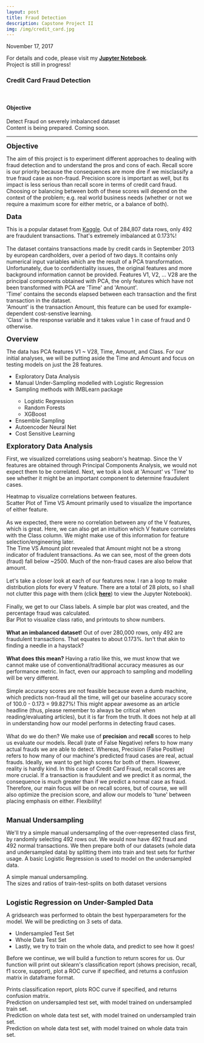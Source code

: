 ```yaml
---
layout: post
title: Fraud Detection
description: Capstone Project II
img: /img/credit_card.jpg
---
```

November 17, 2017<br>
<p>
    For details and code, please visit my <a href="https://github.com/IrvinTMD/My-DSI-Projects/blob/master/Capstone%20II/fraud_detection.ipynb"><b>Jupyter Notebook</b></a>.<br>
    Project is still in progress!
</p>
<h3>Credit Card Fraud Detection</h3>
<br/>

<h4>Objective</h4>
Detect Fraud on severely imbalanced dataset

<div class="img_row">
	<img class="col three" src="{{ site.baseurl }}/img/loading.jpg" alt="" title="example image"/>
</div>
<div class="col three caption">
	Content is being prepared. Coming soon.
</div>
<hr>
<b><font size="+1">Objective</font></b>
<p>	
	The aim of this project is to experiment different approaches to dealing with fraud detection and to understand the pros and cons of each. Recall score is our priority because the consequences are more dire if we misclassify a true fraud case as non-fraud. Precision score is important as well, but its impact is less serious than recall score in terms of credit card fraud. Choosing or balancing between both of these scores will depend on the context of the problem; e.g. real world business needs (whether or not we require a maximum score for either metric, or a balance of both).
</p>

<b><font size="+1">Data</font></b>
<p>	
	This is a popular dataset from <a href="https://www.kaggle.com/dalpozz/creditcardfraud">Kaggle</a>.
	Out of 284,807 data rows, only 492 are fraudulent transactions. That's extremely imbalanced at 0.173%!<br>
	<br>
	The dataset contains transactions made by credit cards in September 2013 by european cardholders, over a period of two days. It contains only numerical input variables which are the result of a PCA transformation. Unfortunately, due to confidentiality issues, the original features and more background information cannot be provided. Features V1, V2, ... V28 are the principal components obtained with PCA, the only features which have not been transformed with PCA are 'Time' and 'Amount'.<br>
	'Time' contains the seconds elapsed between each transaction and the first transaction in the dataset.<br>
	'Amount' is the transaction Amount, this feature can be used for example-dependent cost-senstive learning.<br>
	'Class' is the response variable and it takes value 1 in case of fraud and 0 otherwise.
</p>

<b><font size="+1">Overview</font></b>
<p>	
	The data has PCA features V1 ~ V28, Time, Amount, and Class. For our initial analyses, we will be putting aside the Time and Amount and focus on testing models on just the 28 features.
	<ul>
		<li>Exploratory Data Analysis</li>
		<li>Manual Under-Sampling modelled with Logistic Regression</li>
		<li>Sampling methods with IMBLearn package</li>
			<ul>
				<li>Logistic Regression</li>
				<li>Random Forests</li>
				<li>XGBoost</li></ul>
		<li>Ensemble Sampling</li>
		<li>Autoencoder Neural Net</li>
		<li>Cost Sensitive Learning</li>
	</ul>
</p>

<b><font size="+1">Exploratory Data Analysis</font></b>
<p>
	First, we visualized correlations using seaborn's heatmap. Since the V features are obtained through Principal Components Analysis, we would not expect them to be correlated. Next, we took a look at 'Amount' vs 'Time' to see whether it might be an important component to determine fraudulent cases.
</p>

<div class="img_row">
	<img class="col three" src="{{ site.baseurl }}/img/fd_heatmap.jpg" alt="" title="Correlation Heat Map"/>
</div>
<div class="col three caption">
	Heatmap to visualize correlations between features.
</div>

<div class="img_row">
	<img class="col three" src="{{ site.baseurl }}/img/fd_time_amount.jpg" alt="" title="Time VS Amount Plot"/>
</div>
<div class="col three caption">
	Scatter Plot of Time VS Amount primarily used to visualize the importance of either feature.
</div>
<br>
As we expected, there were no correlation between any of the V features, which is great. Here, we can also get an intuition which V feature correlates with the Class column. We might make use of this information for feature selection/engineering later.<br>
The Time VS Amount plot revealed that Amount might not be a strong indicator of fradulent transactions. As we can see, most of the green dots (fraud) fall below ~2500. Much of the non-fraud cases are also below that amount.<br>
<br>
Let's take a closer look at each of our features now. I ran a loop to make distribution plots for every V feature. There are a total of 28 plots, so I shall not clutter this page with them (click <a href="https://github.com/IrvinTMD/My-DSI-Projects/blob/master/Capstone%20II/fraud_detection.ipynb"><b>here</b></a>) to view the Jupyter Notebook).<br>
<br>
Finally, we get to our Class labels. A simple bar plot was created, and the percentage fraud was calculated.

<div class="img_row">
	<img class="col three" src="{{ site.baseurl }}/img/fd_ratio.jpg" alt="" title="Class Ratio Plot and Numbers"/>
</div>
<div class="col three caption">
	Bar Plot to visualize class ratio, and printouts to show numbers.
</div>
<br>
<b>What an imbalanced dataset!</b> Out of over 280,000 rows, only 492 are fraudulent transactions. That equates to about 0.173%. Isn't that akin to finding a needle in a haystack?<br>
<br>
<b>What does this mean?</b> Having a ratio like this, we must know that we cannot make use of conventional/traditional accuracy measures as our performance metric. In fact, even our approach to sampling and modelling will be very different.<br>
<br>
Simple accuracy scores are not feasible because even a dumb machine, which predicts non-fraud all the time, will get our baseline accuracy score of 100.0 - 0.173 = 99.827%! This might appear awesome as an article headline (thus, please remember to always be critical when reading/evaluating articles), but it is far from the truth. It does not help at all in understanding how our model performs in detecting fraud cases.<br>
<br>
What do we do then? We make use of <b>precision</b> and <b>recall</b> scores to help us evaluate our models. Recall (rate of False Negative) refers to how many actual frauds we are able to detect. Whereas, Precision (False Positive) refers to how many of our machine's predicted fraud cases are real, actual frauds. Ideally, we want to get high scores for both of them. However, reality is hardly kind. In this case of Credit Card Fraud, recall scores are more crucial. If a transaction is fraudulent and we predict it as normal, the consequence is much greater than if we predict a normal case as fraud. Therefore, our main focus will be on recall scores, but of course, we will also optimize the precision score, and allow our models to 'tune' between placing emphasis on either. Flexibility!<br>
<br>

<b><font size="+1">Manual Undersampling</font></b>
<p>
	We'll try a simple manual undersampling of the over-represented class first, by randomly selecting 492 rows out. We would now have 492 fraud and 492 normal transactions. We then prepare both of our datasets (whole data and undersampled data) by splitting them into train and test sets for further usage. A basic Logistic Regression is used to model on the undersampled data.
</p>

<div class="img_row">
	<img class="col three" src="{{ site.baseurl }}/img/fd_undersample.jpg" alt="" title="Undersampling Code"/>
</div>
<div class="col three caption">
	A simple manual undersampling.
</div>

<div class="img_row">
	<img class="col three" src="{{ site.baseurl }}/img/fd_size.jpg" alt="" title="Train Test Size and Ratio"/>
</div>
<div class="col three caption">
	The sizes and ratios of train-test-splits on both dataset versions
</div>
<br>

<b><font size="+1">Logistic Regression on Under-Sampled Data</font></b>
<p>
	A gridsearch was performed to obtain the best hyperparameters for the model. We will be predicting on 3 sets of data.
	<ul>
		<li>Undersampled Test Set</li>
		<li>Whole Data Test Set</li>
		<li>Lastly, we try to train on the whole data, and predict to see how it goes!</li>
	</ul>
	Before we continue, we will build a function to return scores for us. Our function will print out sklearn's classification report (shows precision, recall, f1 score, support), plot a ROC curve if specified, and returns a confusion matrix in dataframe format.
</p>

<div class="img_row">
	<img class="col three" src="{{ site.baseurl }}/img/fd_resfunc.jpg" alt="" title="Function for our performance metrics"/>
</div>
<div class="col three caption">
	Prints classification report, plots ROC curve if specified, and returns confusion matrix.
</div>

<div class="img_row">
	<img class="col three" src="{{ site.baseurl }}/img/lr_under_test.jpg" alt="" title="Predict on undersampled test set"/>
</div>
<div class="col three caption">
	Prediction on undersampled test set, with model trained on undersampled train set.
</div>

<div class="img_row">
	<img class="col three" src="{{ site.baseurl }}/img/lr_whole_test.jpg" alt="" title="Predict on whole data set"/>
</div>
<div class="col three caption">
	Prediction on whole data test set, with model trained on undersampled train set.
</div>

<div class="img_row">
	<img class="col three" src="{{ site.baseurl }}/img/lr_whole_traintest.jpg" alt="" title="Function for our performance metrics"/>
</div>
<div class="col three caption">
	Prediction on whole data test set, with model trained on whole data train set.
</div>


















